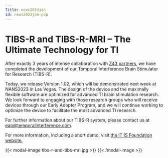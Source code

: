 ```yaml
---
Title: news2023jan
id: news2023jan-pop
---
```

# TIBS-R and TIBS-R-MRI – The Ultimate Technology for TI

After exactly 3 years of intense collaboration with [Z43 partners](https://z43.swiss), we have completed the development of our Temporal Interference Brain Stimulator for Research (TIBS-R).

Today, we release Version 1.02, which will be demonstrated next week at NANS2023 in Las Vegas. The design of the device and the maximally flexible software are optimized for advanced TI brain stimulation research. We look forward to engaging with those research groups who will receive devices through our Early Adopter Program, and we will continue working to optimize the device to facilitate the most advanced TI research.

For further information about our TIBS-R system, please contact us at eap@temporalinterference.com.

For more information, including a short demo, visit [the IT'IS Foundation website.](https://itis.swiss/s/news-events/news/news/2023/tibs-r-v1-02-now-available-for-temporal-interference-research)

{{< modal-image tibs-r-and-tibs-mri.jpg >}} {{< /modal-image >}}
